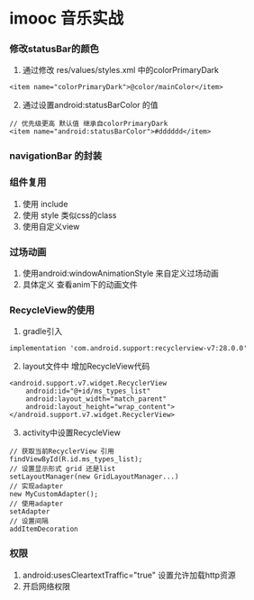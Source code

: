 # imooc 音乐实战

### 修改statusBar的颜色
1. 通过修改 res/values/styles.xml 中的colorPrimaryDark
```
<item name="colorPrimaryDark">@color/mainColor</item>
```
2. 通过设置android:statusBarColor 的值
```
// 优先级更高 默认值 继承自colorPrimaryDark
<item name="android:statusBarColor">#dddddd</item>
```

### navigationBar 的封装

### 组件复用
1. 使用 include
2. 使用 style 类似css的class
3. 使用自定义view


### 过场动画
1. 使用android:windowAnimationStyle 来自定义过场动画
2. 具体定义 查看anim下的动画文件

### RecycleView的使用
1. gradle引入
```
implementation 'com.android.support:recyclerview-v7:28.0.0'
```
2. layout文件中 增加RecycleView代码
```
<android.support.v7.widget.RecyclerView
    android:id="@+id/ms_types_list"
    android:layout_width="match_parent"
    android:layout_height="wrap_content">
</android.support.v7.widget.RecyclerView>
```
3. activity中设置RecycleView
```
// 获取当前RecyclerView 引用
findViewById(R.id.ms_types_list);
// 设置显示形式 grid 还是list
setLayoutManager(new GridLayoutManager...)
// 实现adapter
new MyCustomAdapter();
// 使用adapter
setAdapter
// 设置间隔
addItemDecoration
```
### 权限
1. android:usesCleartextTraffic="true"  设置允许加载http资源
2. <uses-permission android:name="android.permission.INTERNET"/> 开启网络权限